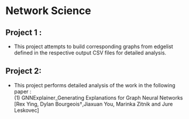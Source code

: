# Network Science
## Project 1 :
- This project attempts to build corresponding graphs from edgelist defined in the respective output CSV files for detailed analysis. 

## Project 2:
- This project performs detailed analysis of the work in the following paper : <br />
(1) GNNExplainer_Generating Explanations for Graph Neural Networks [Rex Ying, Dylan Bourgeois†,Jiaxuan You, Marinka Zitnik and Jure Leskovec] <br />

